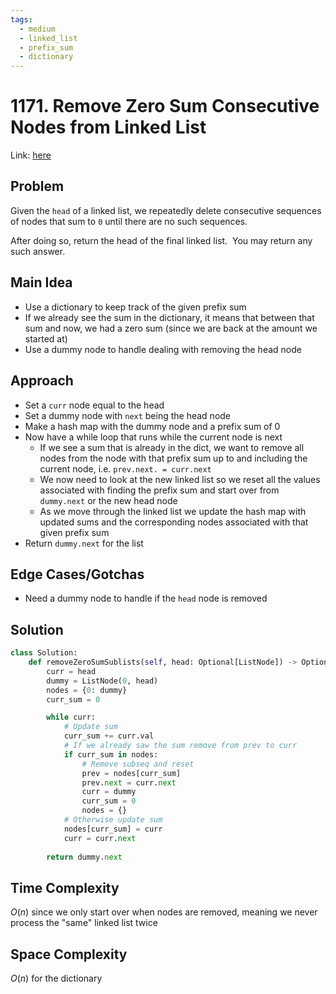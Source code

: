 ```yaml
---
tags:
  - medium
  - linked_list
  - prefix_sum
  - dictionary
---
```

# 1171. Remove Zero Sum Consecutive Nodes from Linked List
Link: [here](https://leetcode.com/problems/remove-zero-sum-consecutive-nodes-from-linked-list/)
## Problem
Given the `head` of a linked list, we repeatedly delete consecutive sequences of nodes that sum to `0` until there are no such sequences.

After doing so, return the head of the final linked list.  You may return any such answer.
## Main Idea
- Use a dictionary to keep track of the given prefix sum
- If we already see the sum in the dictionary, it means that between that sum and now, we had a zero sum (since we are back at the amount we started at)
- Use a dummy node to handle dealing with removing the head node 
## Approach
- Set a `curr` node equal to the head
- Set a dummy node with `next` being the head node
- Make a hash map with the dummy node and a prefix sum of 0
- Now have a while loop that runs while the current node is next
	- If we see a sum that is already in the dict, we want to remove all nodes from the node with that prefix sum up to and including the current node, i.e. `prev.next. = curr.next`
	- We now need to look at the new linked list so we reset all the values associated with finding the prefix sum and start over from `dummy.next` or the new head node
	- As we move through the linked list we update the hash map with updated sums and the corresponding nodes associated with that given prefix sum
- Return `dummy.next` for the list
## Edge Cases/Gotchas 
- Need a dummy node to handle if the `head` node is removed
## Solution
```python 
class Solution:
    def removeZeroSumSublists(self, head: Optional[ListNode]) -> Optional[ListNode]:
        curr = head
        dummy = ListNode(0, head)
        nodes = {0: dummy}
        curr_sum = 0

        while curr:
            # Update sum
            curr_sum += curr.val
            # If we already saw the sum remove from prev to curr
            if curr_sum in nodes:
                # Remove subseq and reset
                prev = nodes[curr_sum]
                prev.next = curr.next
                curr = dummy
                curr_sum = 0
                nodes = {}
            # Otherwise update sum
            nodes[curr_sum] = curr
            curr = curr.next
        
        return dummy.next
```
## Time Complexity
$O(n)$ since we only start over when nodes are removed, meaning we never process the "same" linked list twice
## Space Complexity
$O(n)$ for the dictionary 
